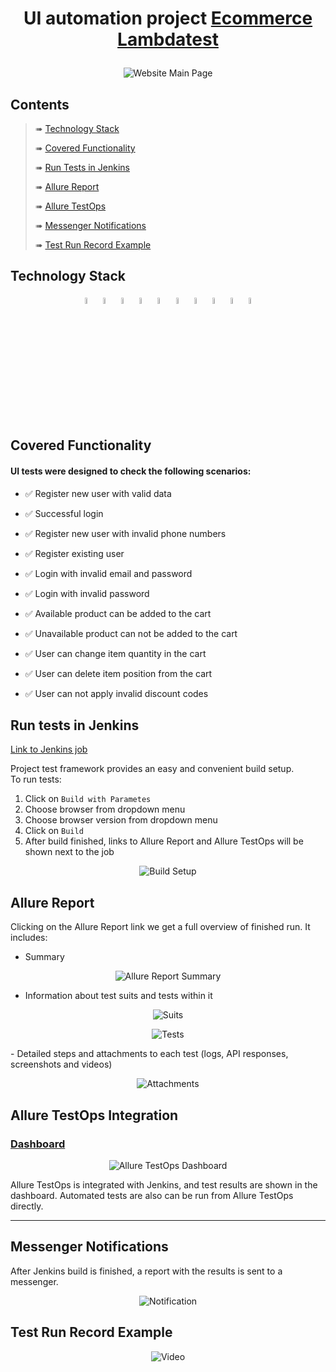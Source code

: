 # <p align="center"> UI automation project <a href="https://ecommerce-playground.lambdatest.io"> Ecommerce Lambdatest </a></p>
<p align="center">
    <img title="Website Main Page" src="media/homepage.png">
</p>

## Contents

> ➠ [Technology Stack](#technology-stack)
>
> ➠ [Covered Functionality](#covered-functionality)
>
> ➠ [Run Tests in Jenkins](#run-tests-in-jenkins)
>
> ➠ [Allure Report](#allure-report)
>
> ➠ [Allure TestOps](#allure-testops-integration)
>
> ➠ [Messenger Notifications](#messenger-notifications)
>
> ➠ [Test Run Record Example](#test-run-record-example)

## Technology Stack
<p  align="center">
    <code><img width="5%" title="Python" src="media/python.svg"></code>
    <code><img width="5%" title="Pytest" src="media/pytest.svg"></code>
    <code><img width="5%" title="Selene" src="media/selene.png"></code>
    <code><img width="5%" title="Selenium" src="media/selenium.png"></code>
    <code><img width="5%" title="Jenkins" src="media/jenkins.svg"></code>
    <code><img width="5%" title="Selenoid" src="media/selenoid.svg"></code>
    <code><img width="5%" title="Allure Report" src="media/allure.svg"></code>
    <code><img width="5%" title="Allure TestOps" src="media/allure_testops.svg"></code>
    <code><img width="5%" title="PyCharm" src="media/pycharm.svg"></code>
    <code><img width="5%" title="Poetry" src="media/poetry.svg"></code>
</p>

## Covered Functionality 
#### UI tests were designed to check the following scenarios:

* ✅ Register new user with valid data
* ✅ Successful login
* ✅ Register new user with invalid phone numbers
* ✅ Register existing user
* ✅ Login with invalid email and password
* ✅ Login with invalid password


* ✅ Available product can be added to the cart
* ✅ Unavailable product can not be added to the cart
* ✅ User can change item quantity in the cart
* ✅ User can delete item position from the cart
* ✅ User can not apply invalid discount codes


## Run tests in Jenkins
[Link to Jenkins job](https://jenkins.autotests.cloud/job/alz-ecommerce-testlambda/) 

Project test framework provides an easy and convenient build setup.  
To run tests:
1. Click on `Build with Parametes`
2. Choose browser from dropdown menu
3. Choose browser version from dropdown menu
4. Click on `Build`
5. After build finished, links to Allure Report and Allure TestOps will be shown next to the job
<p align="center">
<img title="Build Setup" src="media/setup.png">
</p> 

## Allure Report
Clicking on the Allure Report link we get a full overview of finished run.
It includes:
- Summary
<p align="center">
    <img title="Allure Report Summary" src="media/overview.png">
</p> 

- Information about test suits and tests within it
<p align="center">
    <img title="Suits" src="media/suits.png">
</p>
<p align="center">
    <img title="Tests" src="media/tests.png">
</p>
- Detailed steps and attachments to each test (logs, API responses, screenshots and videos)
<p align="center">
    <img title="Attachments" src="media/attachments.png">
</p>  

## Allure TestOps Integration
###  [Dashboard](https://allure.autotests.cloud/project/4542/dashboards)
<p align="center">
    <img title="Allure TestOps Dashboard" src="media/testops_dashboard.png">
</p>

Allure TestOps is integrated with Jenkins, and test results are shown in the dashboard. Automated tests are also can be run from Allure TestOps directly. 

---

## Messenger Notifications
After Jenkins build is finished, a report with the results is sent to a messenger.
<p align="center">
    <img title="Notification" src="media/notification.png">
</p>

## Test Run Record Example
<p align="center">
    <img title="Video" src="media/create_acc.gif">
</p>